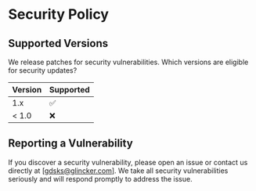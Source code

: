 # Security Policy

## Supported Versions

We release patches for security vulnerabilities. Which versions are eligible for security updates?

| Version | Supported          |
| ------- | ------------------ |
| 1.x     | :white_check_mark: |
| < 1.0   | :x:                |

## Reporting a Vulnerability

If you discover a security vulnerability, please open an issue or contact us directly at [gdsks@glincker.com]. We take all security vulnerabilities seriously and will respond promptly to address the issue.
